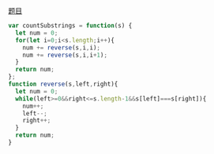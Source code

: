 [题目](https://leetcode.cn/problems/palindromic-substrings/)


```js
var countSubstrings = function(s) {
  let num = 0;
  for(let i=0;i<s.length;i++){
    num += reverse(s,i,i);
    num += reverse(s,i,i+1);
  }
  return num;
};
function reverse(s,left,right){
  let num = 0;
  while(left>=0&&right<=s.length-1&&s[left]===s[right]){
    num++;
    left--;
    right++;
  }
  return num;
}
```
